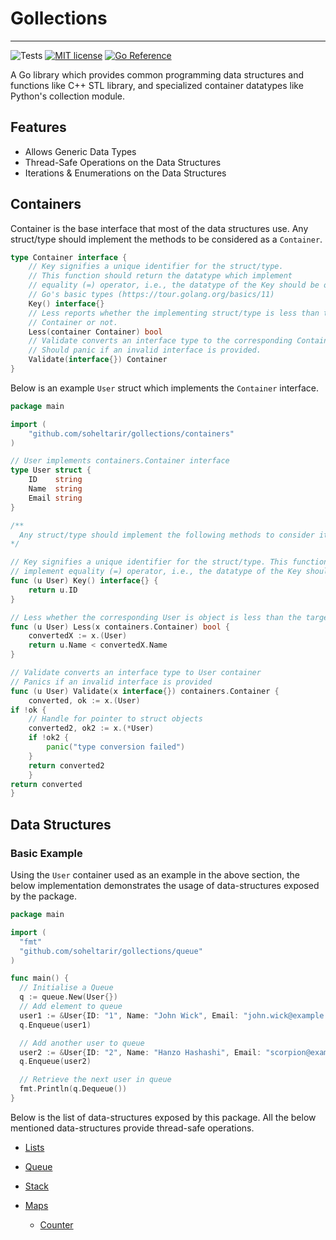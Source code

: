 # Gollections

---

![Tests](https://github.com/soheltarir/gollections/actions/workflows/unittest.yml/badge.svg)
[![MIT license](https://img.shields.io/badge/license-MIT-brightgreen.svg)](https://opensource.org/licenses/MIT)
[![Go Reference](https://pkg.go.dev/badge/github.com/soheltarir/gollections.svg)](https://pkg.go.dev/github.com/soheltarir/gollections)


A Go library which provides common programming data structures and functions like C++ STL library, and specialized container datatypes like Python's collection module.

## Features

- Allows Generic Data Types
- Thread-Safe Operations on the Data Structures
- Iterations & Enumerations on the Data Structures


## Containers

Container is the base interface that most of the data structures use. 
Any struct/type should implement the methods to be considered as a `Container`.
```go
type Container interface {
	// Key signifies a unique identifier for the struct/type. 
	// This function should return the datatype which implement 
	// equality (=) operator, i.e., the datatype of the Key should be one of 
	// Go's basic types (https://tour.golang.org/basics/11)
	Key() interface{}
	// Less reports whether the implementing struct/type is less than the target 
	// Container or not.
	Less(container Container) bool
	// Validate converts an interface type to the corresponding Container. 
	// Should panic if an invalid interface is provided.
	Validate(interface{}) Container
}
```
Below is an example `User` struct which implements the `Container` interface.
```go
package main

import (
    "github.com/soheltarir/gollections/containers"
)

// User implements containers.Container interface
type User struct {
    ID    string
    Name  string
    Email string
}

/**
  Any struct/type should implement the following methods to consider it a `Container`.
*/

// Key signifies a unique identifier for the struct/type. This function should return the datatype which
// implement equality (=) operator, i.e., the datatype of the Key should be one of Go's basic types (https://tour.golang.org/basics/11)
func (u User) Key() interface{} {
    return u.ID
}

// Less whether the corresponding User is object is less than the target User
func (u User) Less(x containers.Container) bool {
    convertedX := x.(User)
    return u.Name < convertedX.Name
}

// Validate converts an interface type to User container
// Panics if an invalid interface is provided
func (u User) Validate(x interface{}) containers.Container {
    converted, ok := x.(User)
if !ok {
    // Handle for pointer to struct objects
    converted2, ok2 := x.(*User)
    if !ok2 {
        panic("type conversion failed")
    }
    return converted2
    }
return converted
}
```

## Data Structures

### Basic Example

Using the `User` container used as an example in the above section, the below implementation demonstrates the usage of
data-structures exposed by the package.

```go
package main

import (
  "fmt"
  "github.com/soheltarir/gollections/queue"
)

func main() {
  // Initialise a Queue
  q := queue.New(User{})
  // Add element to queue
  user1 := &User{ID: "1", Name: "John Wick", Email: "john.wick@example.com"}
  q.Enqueue(user1)

  // Add another user to queue
  user2 := &User{ID: "2", Name: "Hanzo Hashashi", Email: "scorpion@example.com"}
  q.Enqueue(user2)

  // Retrieve the next user in queue
  fmt.Println(q.Dequeue())
}
```
Below is the list of data-structures exposed by this package. All the below mentioned data-structures provide
thread-safe operations.

- [Lists](https://pkg.go.dev/github.com/soheltarir/gollections/lists)
- [Queue](https://pkg.go.dev/github.com/soheltarir/gollections/queue)
- [Stack](https://pkg.go.dev/github.com/soheltarir/gollections/stack)
- [Maps](https://pkg.go.dev/github.com/soheltarir/gollections/maps)
    
    - [Counter](https://pkg.go.dev/github.com/soheltarir/gollections/maps/counter)
